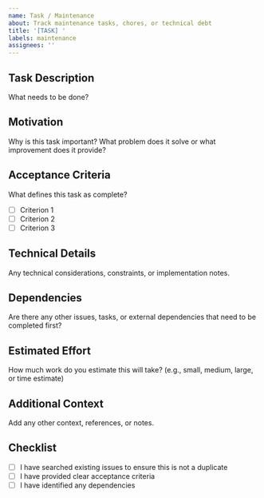 ```yaml
---
name: Task / Maintenance
about: Track maintenance tasks, chores, or technical debt
title: '[TASK] '
labels: maintenance
assignees: ''
---
```


## Task Description
What needs to be done?

## Motivation
Why is this task important? What problem does it solve or what improvement does it provide?

## Acceptance Criteria
What defines this task as complete?
- [ ] Criterion 1
- [ ] Criterion 2
- [ ] Criterion 3

## Technical Details
Any technical considerations, constraints, or implementation notes.

## Dependencies
Are there any other issues, tasks, or external dependencies that need to be completed first?

## Estimated Effort
How much work do you estimate this will take? (e.g., small, medium, large, or time estimate)

## Additional Context
Add any other context, references, or notes.

## Checklist
- [ ] I have searched existing issues to ensure this is not a duplicate
- [ ] I have provided clear acceptance criteria
- [ ] I have identified any dependencies

